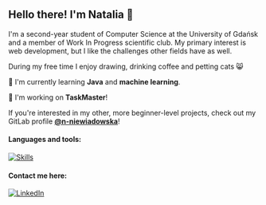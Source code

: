 ## Hello there! I'm Natalia 👋

I'm a second-year student of Computer Science at the University of Gdańsk and a member of Work In Progress scientific club. My primary interest is web development, but I like the challenges other fields have as well.

During my free time I enjoy drawing, drinking coffee and petting cats :smile_cat:

:rocket: I'm currently learning **Java** and **machine learning**.

:telescope: I'm working on **TaskMaster**!

If you're interested in my other, more beginner-level projects, check out my GitLab profile **[@n-niewiadowska](https://gitlab.com/n-niewiadowska)**!

#### Languages and tools:

[![Skills](https://skillicons.dev/icons?i=js,ts,py,scala,java,go,bash,react,nextjs,html,css,sass,nodejs,express,flask,figma,mongodb,mysql,git,docker&perline=10)](https://skillicons.dev)

#### Contact me here:

[![LinkedIn](https://img.shields.io/badge/LinkedIn-0077B5?style=for-the-badge&logo=linkedin&logoColor=white)](https://www.linkedin.com/in/natalia-niewiadowska/)
